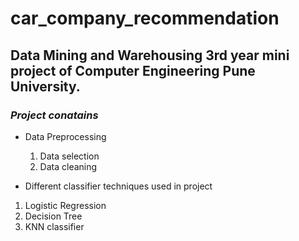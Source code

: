 # car_company_recommendation
## Data Mining and Warehousing 3rd year mini project of Computer Engineering Pune University. ##

### ***Project conatains*** ###
* Data Preprocessing
  1. Data selection
  2. Data cleaning

*  Different classifier techniques used in project 
  1. Logistic Regression
  2. Decision Tree
  3. KNN classifier 


